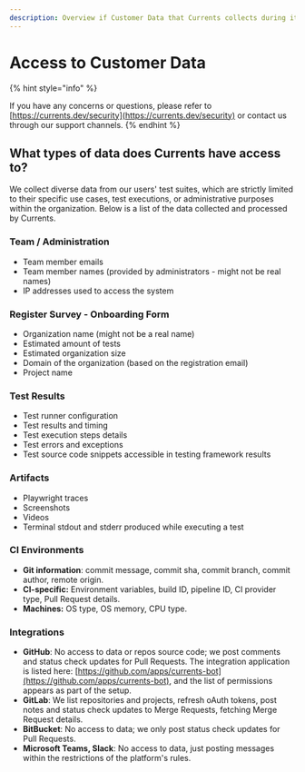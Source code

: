 ```yaml
---
description: Overview if Customer Data that Currents collects during its execution
---
```


# Access to Customer Data

{% hint style="info" %}




If you have any concerns or questions, please refer to [https://currents.dev/security](https://currents.dev/security) or contact us through our support channels.
{% endhint %}

## What types of data does Currents have access to?

We collect diverse data from our users' test suites, which are strictly limited to their specific use cases, test executions, or administrative purposes within the organization. Below is a list of the data collected and processed by Currents.

### Team / Administration

* Team member emails
* Team member names (provided by administrators - might not be real names)
* IP addresses used to access the system

### Register Survey - Onboarding Form

* Organization name (might not be a real name)
* Estimated amount of tests
* Estimated organization size
* Domain of the organization (based on the registration email)
* Project name

### Test Results

* Test runner configuration
* Test results and timing
* Test execution steps details
* Test errors and exceptions
* Test source code snippets accessible in testing framework results

### Artifacts

* Playwright traces
* Screenshots
* Videos
* Terminal stdout and stderr produced while executing a test

### CI Environments

* **Git information**: commit message, commit sha, commit branch, commit author, remote origin.
* **CI-specific:** Environment variables, build ID, pipeline ID, CI provider type, Pull Request details.
* **Machines:** OS type, OS memory, CPU type.

### Integrations

* **GitHub**: No access to data or repos source code; we post comments and status check updates for Pull Requests. The integration application is listed here: [https://github.com/apps/currents-bot](https://github.com/apps/currents-bot), and the list of permissions appears as part of the setup.
* **GitLab**: We list repositories and projects, refresh oAuth tokens, post notes and status check updates to Merge Requests, fetching Merge Request details.
* **BitBucket**: No access to data; we only post status check updates for Pull Requests.
* **Microsoft Teams, Slack**: No access to data, just posting messages within the restrictions of the platform's rules.
